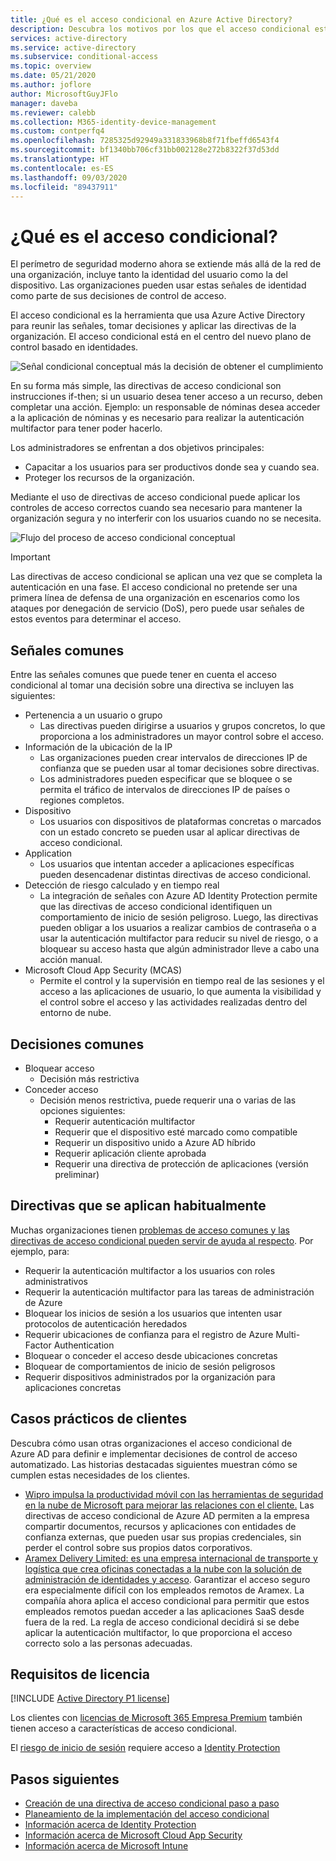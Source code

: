 ```yaml
---
title: ¿Qué es el acceso condicional en Azure Active Directory?
description: Descubra los motivos por los que el acceso condicional está en el centro del nuevo plano de control basado en identidades.
services: active-directory
ms.service: active-directory
ms.subservice: conditional-access
ms.topic: overview
ms.date: 05/21/2020
ms.author: joflore
author: MicrosoftGuyJFlo
manager: daveba
ms.reviewer: calebb
ms.collection: M365-identity-device-management
ms.custom: contperfq4
ms.openlocfilehash: 7285325d92949a331833968b8f71fbeffd6543f4
ms.sourcegitcommit: bf1340bb706cf31bb002128e272b8322f37d53dd
ms.translationtype: HT
ms.contentlocale: es-ES
ms.lasthandoff: 09/03/2020
ms.locfileid: "89437911"
---
```

# <a name="what-is-conditional-access"></a>¿Qué es el acceso condicional?

El perímetro de seguridad moderno ahora se extiende más allá de la red de una organización, incluye tanto la identidad del usuario como la del dispositivo. Las organizaciones pueden usar estas señales de identidad como parte de sus decisiones de control de acceso. 

El acceso condicional es la herramienta que usa Azure Active Directory para reunir las señales, tomar decisiones y aplicar las directivas de la organización. El acceso condicional está en el centro del nuevo plano de control basado en identidades.

![Señal condicional conceptual más la decisión de obtener el cumplimiento](./media/overview/conditional-access-signal-decision-enforcement.png)

En su forma más simple, las directivas de acceso condicional son instrucciones if-then; si un usuario desea tener acceso a un recurso, deben completar una acción. Ejemplo: un responsable de nóminas desea acceder a la aplicación de nóminas y es necesario para realizar la autenticación multifactor para tener poder hacerlo.

Los administradores se enfrentan a dos objetivos principales:

- Capacitar a los usuarios para ser productivos donde sea y cuando sea.
- Proteger los recursos de la organización.

Mediante el uso de directivas de acceso condicional puede aplicar los controles de acceso correctos cuando sea necesario para mantener la organización segura y no interferir con los usuarios cuando no se necesita.

![Flujo del proceso de acceso condicional conceptual](./media/overview/conditional-access-overview-how-it-works.png)

> [!IMPORTANT]
> Las directivas de acceso condicional se aplican una vez que se completa la autenticación en una fase. El acceso condicional no pretende ser una primera línea de defensa de una organización en escenarios como los ataques por denegación de servicio (DoS), pero puede usar señales de estos eventos para determinar el acceso.

## <a name="common-signals"></a>Señales comunes

Entre las señales comunes que puede tener en cuenta el acceso condicional al tomar una decisión sobre una directiva se incluyen las siguientes:

- Pertenencia a un usuario o grupo
   - Las directivas pueden dirigirse a usuarios y grupos concretos, lo que proporciona a los administradores un mayor control sobre el acceso.
- Información de la ubicación de la IP
   - Las organizaciones pueden crear intervalos de direcciones IP de confianza que se pueden usar al tomar decisiones sobre directivas. 
   - Los administradores pueden especificar que se bloquee o se permita el tráfico de intervalos de direcciones IP de países o regiones completos.
- Dispositivo
   - Los usuarios con dispositivos de plataformas concretas o marcados con un estado concreto se pueden usar al aplicar directivas de acceso condicional.
- Application
   - Los usuarios que intentan acceder a aplicaciones específicas pueden desencadenar distintas directivas de acceso condicional. 
- Detección de riesgo calculado y en tiempo real
   - La integración de señales con Azure AD Identity Protection permite que las directivas de acceso condicional identifiquen un comportamiento de inicio de sesión peligroso. Luego, las directivas pueden obligar a los usuarios a realizar cambios de contraseña o a usar la autenticación multifactor para reducir su nivel de riesgo, o a bloquear su acceso hasta que algún administrador lleve a cabo una acción manual.
- Microsoft Cloud App Security (MCAS)
   - Permite el control y la supervisión en tiempo real de las sesiones y el acceso a las aplicaciones de usuario, lo que aumenta la visibilidad y el control sobre el acceso y las actividades realizadas dentro del entorno de nube.

## <a name="common-decisions"></a>Decisiones comunes

- Bloquear acceso
   - Decisión más restrictiva
- Conceder acceso
   - Decisión menos restrictiva, puede requerir una o varias de las opciones siguientes:
      - Requerir autenticación multifactor
      - Requerir que el dispositivo esté marcado como compatible
      - Requerir un dispositivo unido a Azure AD híbrido
      - Requerir aplicación cliente aprobada
      - Requerir una directiva de protección de aplicaciones (versión preliminar)

## <a name="commonly-applied-policies"></a>Directivas que se aplican habitualmente

Muchas organizaciones tienen [problemas de acceso comunes y las directivas de acceso condicional pueden servir de ayuda al respecto](concept-conditional-access-policy-common.md). Por ejemplo, para:

- Requerir la autenticación multifactor a los usuarios con roles administrativos
- Requerir la autenticación multifactor para las tareas de administración de Azure
- Bloquear los inicios de sesión a los usuarios que intenten usar protocolos de autenticación heredados
- Requerir ubicaciones de confianza para el registro de Azure Multi-Factor Authentication
- Bloquear o conceder el acceso desde ubicaciones concretas
- Bloquear de comportamientos de inicio de sesión peligrosos
- Requerir dispositivos administrados por la organización para aplicaciones concretas

## <a name="customer-case-studies"></a>Casos prácticos de clientes

Descubra cómo usan otras organizaciones el acceso condicional de Azure AD para definir e implementar decisiones de control de acceso automatizado. Las historias destacadas siguientes muestran cómo se cumplen estas necesidades de los clientes.

* [Wipro impulsa la productividad móvil con las herramientas de seguridad en la nube de Microsoft para mejorar las relaciones con el cliente.](https://customers.microsoft.com/story/wipro-professional-services-enterprise-mobility-security) Las directivas de acceso condicional de Azure AD permiten a la empresa compartir documentos, recursos y aplicaciones con entidades de confianza externas, que pueden usar sus propias credenciales, sin perder el control sobre sus propios datos corporativos.
* [Aramex Delivery Limited: es una empresa internacional de transporte y logística que crea oficinas conectadas a la nube con la solución de administración de identidades y acceso](https://customers.microsoft.com/story/aramex-azure-active-directory-travel-transportation-united-arab-emirates-en). Garantizar el acceso seguro era especialmente difícil con los empleados remotos de Aramex. La compañía ahora aplica el acceso condicional para permitir que estos empleados remotos puedan acceder a las aplicaciones SaaS desde fuera de la red. La regla de acceso condicional decidirá si se debe aplicar la autenticación multifactor, lo que proporciona el acceso correcto solo a las personas adecuadas.

## <a name="license-requirements"></a>Requisitos de licencia

[!INCLUDE [Active Directory P1 license](../../../includes/active-directory-p1-license.md)]

Los clientes con [licencias de Microsoft 365 Empresa Premium](/office365/servicedescriptions/microsoft-365-service-descriptions/microsoft-365-business-service-description) también tienen acceso a características de acceso condicional. 

El [riesgo de inicio de sesión](concept-conditional-access-conditions.md#sign-in-risk) requiere acceso a [Identity Protection](../identity-protection/overview-identity-protection.md)

## <a name="next-steps"></a>Pasos siguientes

- [Creación de una directiva de acceso condicional paso a paso](concept-conditional-access-policies.md)
- [Planeamiento de la implementación del acceso condicional](plan-conditional-access.md)
- [Información acerca de Identity Protection](../identity-protection/overview-identity-protection.md)
- [Información acerca de Microsoft Cloud App Security](/cloud-app-security/what-is-cloud-app-security)
- [Información acerca de Microsoft Intune](/intune/index)
